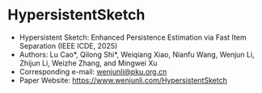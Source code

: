 # HypersistentSketch

* Hypersistent Sketch: Enhanced Persistence Estimation via Fast Item Separation (IEEE ICDE, 2025)
* Authors: Lu Cao*, Qilong Shi*, Weiqiang Xiao, Nianfu Wang, Wenjun Li, Zhijun Li, Weizhe Zhang, and Mingwei Xu
* Corresponding e-mail: wenjunli@pku.org.cn
* Paper Website: https://www.wenjunli.com/HypersistentSketch
